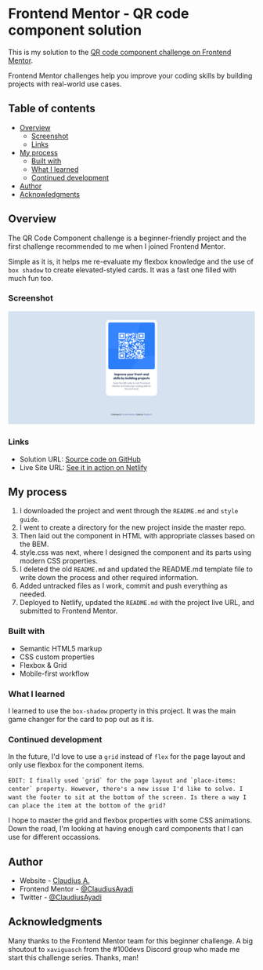 # Frontend Mentor - QR code component solution

This is my solution to the [QR code component challenge on Frontend Mentor](https://www.frontendmentor.io/challenges/qr-code-component-iux_sIO_H).

Frontend Mentor challenges help you improve your coding skills by building projects with real-world use cases.

## Table of contents

- [Overview](#overview)
  - [Screenshot](#screenshot)
  - [Links](#links)
- [My process](#my-process)
  - [Built with](#built-with)
  - [What I learned](#what-i-learned)
  - [Continued development](#continued-development)
- [Author](#author)
- [Acknowledgments](#acknowledgments)

## Overview

The QR Code Component challenge is a beginner-friendly project and the first challenge recommended to me when I joined Frontend Mentor.

Simple as it is, it helps me re-evaluate my flexbox knowledge and the use of `box shadow` to create elevated-styled cards. It was a fast one filled with much fun too.

### Screenshot

![](./screenshot.png)

### Links

- Solution URL: [Source code on GitHub](https://github.com/ClaudiusAyadi/01.-QR-Code-Component)
- Live Site URL: [See it in action on Netlify](https://qr-code-dovely.netlify.app/)

## My process

1. I downloaded the project and went through the `README.md` and `style guide`.
2. I went to create a directory for the new project inside the master repo.
3. Then laid out the component in HTML with appropriate classes based on the BEM.
4. style.css was next, where I designed the component and its parts using modern CSS properties.
5. I deleted the old `README.md` and updated the README.md template file to write down the process and other required information.
6. Added untracked files as I work, commit and push everything as needed.
7. Deployed to Netlify, updated the `README.md` with the project live URL, and submitted to Frontend Mentor.

### Built with

- Semantic HTML5 markup
- CSS custom properties
- Flexbox & Grid
- Mobile-first workflow

### What I learned

I learned to use the `box-shadow` property in this project. It was the main game changer for the card to pop out as it is.

### Continued development

In the future, I'd love to use a `grid` instead of `flex` for the page layout and only use flexbox for the component items.

`` EDIT: I finally used `grid` for the page layout and `place-items: center` property. However, there's a new issue I'd like to solve. I want the footer to sit at the bottom of the screen. Is there a way I can place the item at the bottom of the grid? ``

I hope to master the grid and flexbox properties with some CSS animations. Down the road, I'm looking at having enough card components that I can use for different occassions.

## Author

- Website - [Claudius A.](https://github.com/ClaudiusAyadi)
- Frontend Mentor - [@ClaudiusAyadi](https://www.frontendmentor.io/profile/ClaudiusAyadi)
- Twitter - [@ClaudiusAyadi](https://twitter.com/ClaudiusAyadi)

## Acknowledgments

Many thanks to the Frontend Mentor team for this beginner challenge. A big shoutout to `xaviguasch` from the #100devs Discord group who made me start this challenge series. Thanks, man!
